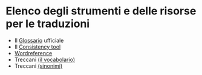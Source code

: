 
# Elenco degli strumenti e delle risorse per le traduzioni

* Il [Glossario](https://translate.wordpress.org/locale/it/default/glossary) ufficiale
* Il [Consistency tool](https://translate.wordpress.org/consistency)
* [Wordreference](http://www.wordreference.com/enit/welcome)
* Treccani [(il vocabolario)](http://www.treccani.it/vocabolario/)
* Treccani [(sinonimi)](http://www.treccani.it/sinonimi/)
